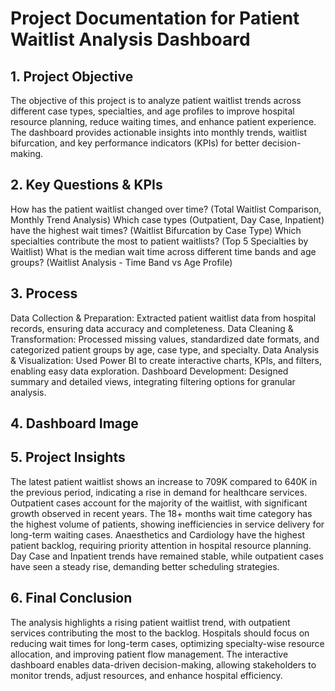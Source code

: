 # Project Documentation for Patient Waitlist Analysis Dashboard
## 1. Project Objective
The objective of this project is to analyze patient waitlist trends across different case types, specialties, and age profiles to improve hospital resource planning, reduce waiting times, and enhance patient experience. The dashboard provides actionable insights into monthly trends, waitlist bifurcation, and key performance indicators (KPIs) for better decision-making.

## 2. Key Questions & KPIs
How has the patient waitlist changed over time? (Total Waitlist Comparison, Monthly Trend Analysis)
Which case types (Outpatient, Day Case, Inpatient) have the highest wait times? (Waitlist Bifurcation by Case Type)
Which specialties contribute the most to patient waitlists? (Top 5 Specialties by Waitlist)
What is the median wait time across different time bands and age groups? (Waitlist Analysis - Time Band vs Age Profile)

## 3. Process
Data Collection & Preparation: Extracted patient waitlist data from hospital records, ensuring data accuracy and completeness.
Data Cleaning & Transformation: Processed missing values, standardized date formats, and categorized patient groups by age, case type, and specialty.
Data Analysis & Visualization: Used Power BI to create interactive charts, KPIs, and filters, enabling easy data exploration.
Dashboard Development: Designed summary and detailed views, integrating filtering options for granular analysis.

## 4. Dashboard Image
   





## 5. Project Insights
The latest patient waitlist shows an increase to 709K compared to 640K in the previous period, indicating a rise in demand for healthcare services.
Outpatient cases account for the majority of the waitlist, with significant growth observed in recent years.
The 18+ months wait time category has the highest volume of patients, showing inefficiencies in service delivery for long-term waiting cases.
Anaesthetics and Cardiology have the highest patient backlog, requiring priority attention in hospital resource planning.
Day Case and Inpatient trends have remained stable, while outpatient cases have seen a steady rise, demanding better scheduling strategies.

## 6. Final Conclusion
The analysis highlights a rising patient waitlist trend, with outpatient services contributing the most to the backlog. Hospitals should focus on reducing wait times for long-term cases, optimizing specialty-wise resource allocation, and improving patient flow management. The interactive dashboard enables data-driven decision-making, allowing stakeholders to monitor trends, adjust resources, and enhance hospital efficiency.







